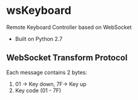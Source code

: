 wsKeyboard
==========

Remote Keyboard Controller based on WebSocket

- Built on Python 2.7

WebSocket Transform Protocol
----------------------------

Each message contains 2 bytes:

1. 01 -> Key down, 7F-> Key up
2. Key code (01 - 7F)
